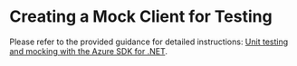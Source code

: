 # Creating a Mock Client for Testing

Please refer to the provided guidance for detailed instructions: [Unit testing and mocking with the Azure SDK for .NET](https://learn.microsoft.com/dotnet/azure/sdk/unit-testing-mocking?tabs=csharp).
